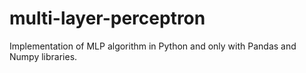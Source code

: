 # multi-layer-perceptron
Implementation of MLP algorithm in Python and only with Pandas and Numpy libraries.
